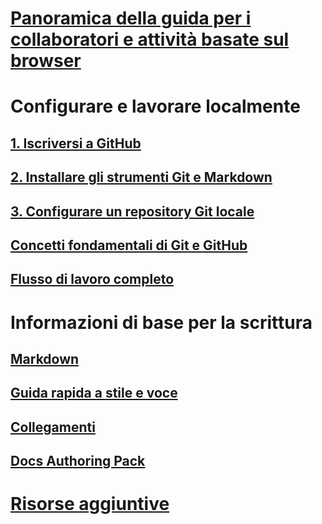 # [Panoramica della guida per i collaboratori e attività basate sul browser](index.md)
# Configurare e lavorare localmente
## [1. Iscriversi a GitHub](get-started-setup-github.md)
## [2. Installare gli strumenti Git e Markdown](get-started-setup-tools.md)
## [3. Configurare un repository Git locale](get-started-setup-local.md)
## [Concetti fondamentali di Git e GitHub](git-github-fundamentals.md)
## [Flusso di lavoro completo](how-to-write-workflows-major.md)
# Informazioni di base per la scrittura
## [Markdown](how-to-write-use-markdown.md)
## [Guida rapida a stile e voce](style-quick-start.md)
## [Collegamenti](how-to-write-links.md)
## [Docs Authoring Pack](how-to-write-docs-auth-pack.md)

<!--
## Creating new content

   <!--
     This page introduces the process to work locally on
     your own machine, following github flow.

     Content will be taken from the last two sections of
     how-to-contribute.md (writing new samples, and creating new content)
     and the how-to-write-workflows-major.md)
### Setup and clone source

   <!--
      This page will guide folks through the setup process
      through cloning the repo.

      It will have condensed versions of get-started-setup-github,
      get-started-setup-tools, and get-started-setup-local.

### Git and GitHub essentials

   <!--
      Explain the basics of Git and GitHub, and the GitHub flow
      process.

      Much, or all of this will be from full-workflow, and git-github-fundamentals

      The full list of repos probably doesn't belong here.
### Contribute new topics
   <!--
     Primarily new content, but will include the content from the
     how-to-write-use-markdown, style-quick-start and how-to-write-links

     Process content will also be taken from how-to-contribute.
#### Content types
#### Markdown resources
#### Tone, voice and style

### Contribute new samples

   <!--
     Primarily new content, with some taken from how-to-contribute.

     This will also point to repo-specific guidance for samples.

     We have an important decision to make here: This contributing guide
     can contain the union of all code style rules for all different languages
     and frameworks, or it can contain the intersection (coode samples must
     compile and run).

     I'm in favor of the former: Everyone writing Python should follow the Python
     guidance; everyone writing C# should follow the C# rules. Those should be 
     consistent regardless of project team.

## List of documentation repositories -->

   <!-- 
     This will take the list of repos from git-github-fundamentals
     for the public repositories.

     Open question: How to keep this up to date?
   -->
# [Risorse aggiuntive](additional-resources.md)
